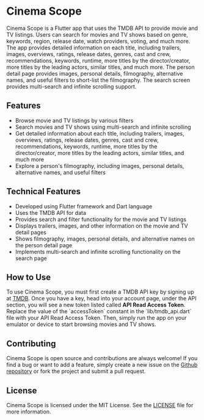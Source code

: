 <h1>Cinema Scope</h1>
<p>Cinema Scope is a Flutter app that uses the TMDB API to provide movie and TV listings. Users can search for movies and TV shows based on genre, keywords, region, release date, watch providers, voting, and much more. The app provides detailed information on each title, including trailers, images, overviews, ratings, release dates, genres, cast and crew, recommendations, keywords, runtime, more titles by the director/creator, more titles by the leading actors, similar titles, and much more. The person detail page provides images, personal details, filmography, alternative names, and useful filters to short-list the filmography. The search screen provides multi-search and infinite scrolling support.</p>
<h2>Features</h2>
<ul>
  <li>Browse movie and TV listings by various filters</li>
  <li>Search movies and TV shows using multi-search and infinite scrolling</li>
  <li>Get detailed information about each title, including trailers, images, overviews, ratings, release dates, genres, cast and crew, recommendations, keywords, runtime, more titles by the director/creator, more titles by the leading actors, similar titles, and much more</li>
  <li>Explore a person's filmography, including images, personal details, alternative names, and useful filters</li>
</ul>
<h2>Technical Features</h2>
<ul>
  <li>Developed using Flutter framework and Dart language</li>
  <li>Uses the TMDB API for data</li>
  <li>Provides search and filter functionality for the movie and TV listings</li>
  <li>Displays trailers, images, and other information on the movie and TV detail pages</li>
  <li>Shows filmography, images, personal details, and alternative names on the person detail page</li>
  <li>Implements multi-search and infinite scrolling functionality on the search page</li>
</ul>
<h2>How to Use</h2>
<p>To use Cinema Scope, you must first create a TMDB API key by signing up at <a href="https://www.themoviedb.org/signup">TMDB</a>. Once you have a key, head into your account page, under the API section, you will see a new token listed called <b>API Read Access Token</b>. Replace the value of the `accessToken` constant in the `lib/tmdb_api.dart` file with your API Read Access Token. Then, simply run the app on your emulator or device to start browsing movies and TV shows.</p>
<h2>Contributing</h2>
<p>Cinema Scope is open source and contributions are always welcome! If you find a bug or want to add a feature, simply create a new issue on the <a href="https://github.com/yourusername/cinema_scope/issues">Github repository</a> or fork the project and submit a pull request.</p>
<h2>License</h2>
<p>Cinema Scope is licensed under the MIT License. See the <a href="https://github.com/yourusername/cinema_scope/blob/main/LICENSE">LICENSE</a> file for more information.</p>
